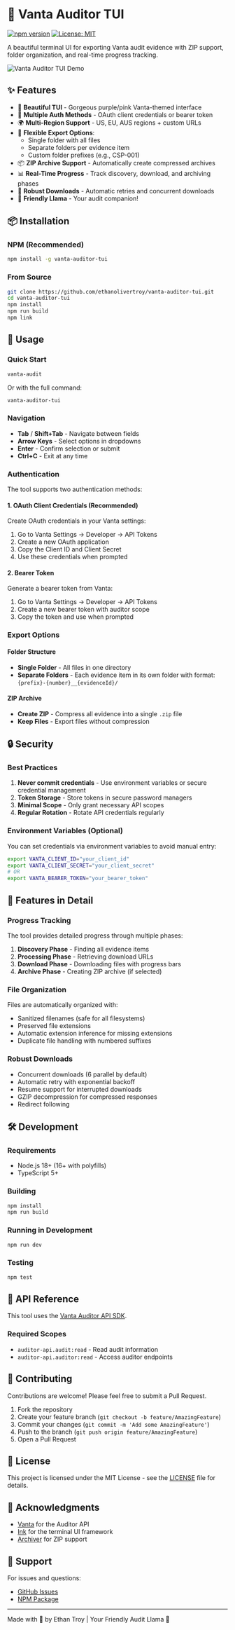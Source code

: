 # 🦙 Vanta Auditor TUI

[![npm version](https://badge.fury.io/js/vanta-auditor-tui.svg)](https://www.npmjs.com/package/vanta-auditor-tui)
[![License: MIT](https://img.shields.io/badge/License-MIT-yellow.svg)](https://opensource.org/licenses/MIT)

A beautiful terminal UI for exporting Vanta audit evidence with ZIP support, folder organization, and real-time progress tracking.

![Vanta Auditor TUI Demo](https://github.com/ethanolivertroy/vanta-auditor-tui/raw/main/demo.gif)

## ✨ Features

- 🎨 **Beautiful TUI** - Gorgeous purple/pink Vanta-themed interface
- 🔐 **Multiple Auth Methods** - OAuth client credentials or bearer token
- 🌍 **Multi-Region Support** - US, EU, AUS regions + custom URLs
- 📁 **Flexible Export Options**:
  - Single folder with all files
  - Separate folders per evidence item
  - Custom folder prefixes (e.g., CSP-001)
- 📦 **ZIP Archive Support** - Automatically create compressed archives
- 📊 **Real-Time Progress** - Track discovery, download, and archiving phases
- 🔄 **Robust Downloads** - Automatic retries and concurrent downloads
- 🦙 **Friendly Llama** - Your audit companion!

## 📦 Installation

### NPM (Recommended)

```bash
npm install -g vanta-auditor-tui
```

### From Source

```bash
git clone https://github.com/ethanolivertroy/vanta-auditor-tui.git
cd vanta-auditor-tui
npm install
npm run build
npm link
```

## 🚀 Usage

### Quick Start

```bash
vanta-audit
```

Or with the full command:

```bash
vanta-auditor-tui
```

### Navigation

- **Tab** / **Shift+Tab** - Navigate between fields
- **Arrow Keys** - Select options in dropdowns
- **Enter** - Confirm selection or submit
- **Ctrl+C** - Exit at any time

### Authentication

The tool supports two authentication methods:

#### 1. OAuth Client Credentials (Recommended)

Create OAuth credentials in your Vanta settings:
1. Go to Vanta Settings → Developer → API Tokens
2. Create a new OAuth application
3. Copy the Client ID and Client Secret
4. Use these credentials when prompted

#### 2. Bearer Token

Generate a bearer token from Vanta:
1. Go to Vanta Settings → Developer → API Tokens
2. Create a new bearer token with auditor scope
3. Copy the token and use when prompted

### Export Options

#### Folder Structure
- **Single Folder** - All files in one directory
- **Separate Folders** - Each evidence item in its own folder with format: `{prefix}-{number}__{evidenceId}/`

#### ZIP Archive
- **Create ZIP** - Compress all evidence into a single `.zip` file
- **Keep Files** - Export files without compression

## 🔒 Security

### Best Practices

1. **Never commit credentials** - Use environment variables or secure credential management
2. **Token Storage** - Store tokens in secure password managers
3. **Minimal Scope** - Only grant necessary API scopes
4. **Regular Rotation** - Rotate API credentials regularly

### Environment Variables (Optional)

You can set credentials via environment variables to avoid manual entry:

```bash
export VANTA_CLIENT_ID="your_client_id"
export VANTA_CLIENT_SECRET="your_client_secret"
# OR
export VANTA_BEARER_TOKEN="your_bearer_token"
```

## 🎨 Features in Detail

### Progress Tracking

The tool provides detailed progress through multiple phases:
1. **Discovery Phase** - Finding all evidence items
2. **Processing Phase** - Retrieving download URLs
3. **Download Phase** - Downloading files with progress bars
4. **Archive Phase** - Creating ZIP archive (if selected)

### File Organization

Files are automatically organized with:
- Sanitized filenames (safe for all filesystems)
- Preserved file extensions
- Automatic extension inference for missing extensions
- Duplicate file handling with numbered suffixes

### Robust Downloads

- Concurrent downloads (6 parallel by default)
- Automatic retry with exponential backoff
- Resume support for interrupted downloads
- GZIP decompression for compressed responses
- Redirect following

## 🛠️ Development

### Requirements

- Node.js 18+ (16+ with polyfills)
- TypeScript 5+

### Building

```bash
npm install
npm run build
```

### Running in Development

```bash
npm run dev
```

### Testing

```bash
npm test
```

## 📝 API Reference

This tool uses the [Vanta Auditor API SDK](https://github.com/VantaInc/vanta-auditor-api-sdk-typescript).

### Required Scopes

- `auditor-api.audit:read` - Read audit information
- `auditor-api.auditor:read` - Access auditor endpoints

## 🤝 Contributing

Contributions are welcome! Please feel free to submit a Pull Request.

1. Fork the repository
2. Create your feature branch (`git checkout -b feature/AmazingFeature`)
3. Commit your changes (`git commit -m 'Add some AmazingFeature'`)
4. Push to the branch (`git push origin feature/AmazingFeature`)
5. Open a Pull Request

## 📄 License

This project is licensed under the MIT License - see the [LICENSE](LICENSE) file for details.

## 🙏 Acknowledgments

- [Vanta](https://www.vanta.com) for the Auditor API
- [Ink](https://github.com/vadimdemedes/ink) for the terminal UI framework
- [Archiver](https://github.com/archiverjs/node-archiver) for ZIP support

## 📧 Support

For issues and questions:
- [GitHub Issues](https://github.com/ethanolivertroy/vanta-auditor-tui/issues)
- [NPM Package](https://www.npmjs.com/package/vanta-auditor-tui)

---

Made with 💜 by Ethan Troy | Your Friendly Audit Llama 🦙